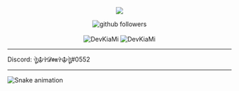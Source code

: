 <p align="center">
    <img src="https://media.discordapp.net/attachments/938510935625191445/952735540355158016/file.jpg" />
</p>

<p align="center">
    <img src="https://img.shields.io/github/followers/zSpl1nterUS?label=Follow&style=social" alt="github followers" /><br>
    <br>
    <img src="https://github-readme-stats.vercel.app/api?username=DevKiaMi&show_icons=true&theme=dark" alt="DevKiaMi" />
    <img src="https://github-readme-stats.vercel.app/api/top-langs/?username=DevKiaMi&theme=dark" alt="DevKiaMi" />
   
</p>
<hr>

Discord: ঔৣ☬✞𝓓𝖔𝖓✞☬ঔৣ#0552

<hr>

  ![Snake animation](https://github.com/zSpl1nterUS/zSpl1nterUS/blob/output/github-contribution-grid-snake.svg)
